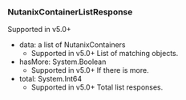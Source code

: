 ### NutanixContainerListResponse
Supported in v5.0+

- data: a list of NutanixContainers
  - Supported in v5.0+
  List of matching objects.
- hasMore: System.Boolean
  - Supported in v5.0+
  If there is more.
- total: System.Int64
  - Supported in v5.0+
  Total list responses.
